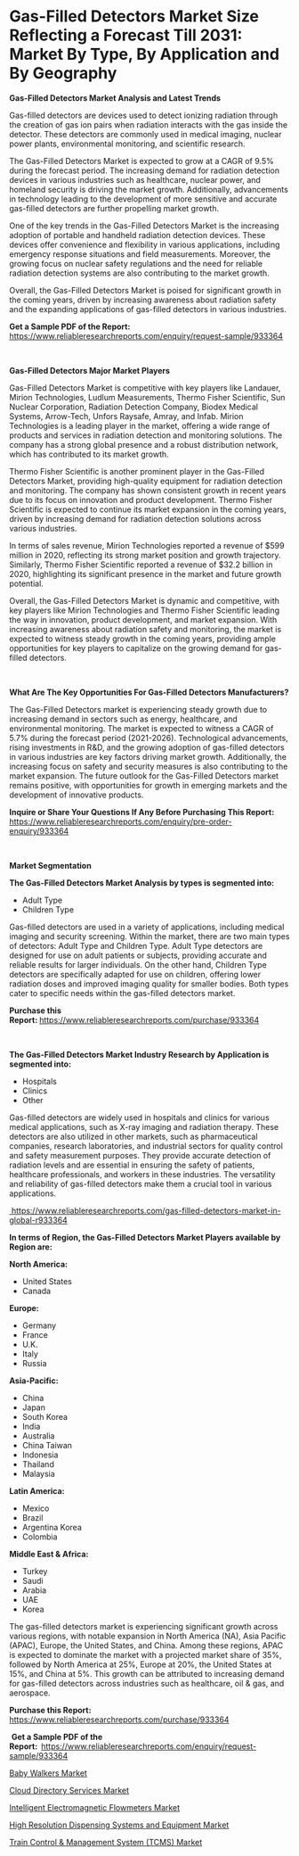 <p><h1>Gas-Filled Detectors Market Size Reflecting a Forecast Till 2031: Market By Type, By Application and By Geography</h1></p><p><strong>Gas-Filled Detectors Market Analysis and Latest Trends</strong></p>
<p><p>Gas-filled detectors are devices used to detect ionizing radiation through the creation of gas ion pairs when radiation interacts with the gas inside the detector. These detectors are commonly used in medical imaging, nuclear power plants, environmental monitoring, and scientific research.</p><p>The Gas-Filled Detectors Market is expected to grow at a CAGR of 9.5% during the forecast period. The increasing demand for radiation detection devices in various industries such as healthcare, nuclear power, and homeland security is driving the market growth. Additionally, advancements in technology leading to the development of more sensitive and accurate gas-filled detectors are further propelling market growth.</p><p>One of the key trends in the Gas-Filled Detectors Market is the increasing adoption of portable and handheld radiation detection devices. These devices offer convenience and flexibility in various applications, including emergency response situations and field measurements. Moreover, the growing focus on nuclear safety regulations and the need for reliable radiation detection systems are also contributing to the market growth.</p><p>Overall, the Gas-Filled Detectors Market is poised for significant growth in the coming years, driven by increasing awareness about radiation safety and the expanding applications of gas-filled detectors in various industries.</p></p>
<p><strong>Get a Sample PDF of the Report:&nbsp;</strong> <a href="https://www.reliableresearchreports.com/enquiry/request-sample/933364">https://www.reliableresearchreports.com/enquiry/request-sample/933364</a></p>
<p>&nbsp;</p>
<p><strong>Gas-Filled Detectors Major Market Players</strong></p>
<p><p>Gas-Filled Detectors Market is competitive with key players like Landauer, Mirion Technologies, Ludlum Measurements, Thermo Fisher Scientific, Sun Nuclear Corporation, Radiation Detection Company, Biodex Medical Systems, Arrow-Tech, Unfors Raysafe, Amray, and Infab. Mirion Technologies is a leading player in the market, offering a wide range of products and services in radiation detection and monitoring solutions. The company has a strong global presence and a robust distribution network, which has contributed to its market growth.</p><p>Thermo Fisher Scientific is another prominent player in the Gas-Filled Detectors Market, providing high-quality equipment for radiation detection and monitoring. The company has shown consistent growth in recent years due to its focus on innovation and product development. Thermo Fisher Scientific is expected to continue its market expansion in the coming years, driven by increasing demand for radiation detection solutions across various industries.</p><p>In terms of sales revenue, Mirion Technologies reported a revenue of $599 million in 2020, reflecting its strong market position and growth trajectory. Similarly, Thermo Fisher Scientific reported a revenue of $32.2 billion in 2020, highlighting its significant presence in the market and future growth potential.</p><p>Overall, the Gas-Filled Detectors Market is dynamic and competitive, with key players like Mirion Technologies and Thermo Fisher Scientific leading the way in innovation, product development, and market expansion. With increasing awareness about radiation safety and monitoring, the market is expected to witness steady growth in the coming years, providing ample opportunities for key players to capitalize on the growing demand for gas-filled detectors.</p></p>
<p>&nbsp;</p>
<p><strong>What Are The Key Opportunities For Gas-Filled Detectors Manufacturers?</strong></p>
<p><p>The Gas-Filled Detectors market is experiencing steady growth due to increasing demand in sectors such as energy, healthcare, and environmental monitoring. The market is expected to witness a CAGR of 5.7% during the forecast period (2021-2026). Technological advancements, rising investments in R&D, and the growing adoption of gas-filled detectors in various industries are key factors driving market growth. Additionally, the increasing focus on safety and security measures is also contributing to the market expansion. The future outlook for the Gas-Filled Detectors market remains positive, with opportunities for growth in emerging markets and the development of innovative products.</p></p>
<p><strong>Inquire or Share Your Questions If Any Before Purchasing This Report:</strong> <a href="https://www.reliableresearchreports.com/enquiry/pre-order-enquiry/933364">https://www.reliableresearchreports.com/enquiry/pre-order-enquiry/933364</a></p>
<p>&nbsp;</p>
<p><strong>Market Segmentation</strong></p>
<p><strong>The Gas-Filled Detectors Market Analysis by types is segmented into:</strong></p>
<p><ul><li>Adult Type</li><li>Children Type</li></ul></p>
<p><p>Gas-filled detectors are used in a variety of applications, including medical imaging and security screening. Within the market, there are two main types of detectors: Adult Type and Children Type. Adult Type detectors are designed for use on adult patients or subjects, providing accurate and reliable results for larger individuals. On the other hand, Children Type detectors are specifically adapted for use on children, offering lower radiation doses and improved imaging quality for smaller bodies. Both types cater to specific needs within the gas-filled detectors market.</p></p>
<p><strong>Purchase this Report:&nbsp;</strong><a href="https://www.reliableresearchreports.com/purchase/933364">https://www.reliableresearchreports.com/purchase/933364</a></p>
<p>&nbsp;</p>
<p><strong>The Gas-Filled Detectors Market Industry Research by Application is segmented into:</strong></p>
<p><ul><li>Hospitals</li><li>Clinics</li><li>Other</li></ul></p>
<p><p>Gas-filled detectors are widely used in hospitals and clinics for various medical applications, such as X-ray imaging and radiation therapy. These detectors are also utilized in other markets, such as pharmaceutical companies, research laboratories, and industrial sectors for quality control and safety measurement purposes. They provide accurate detection of radiation levels and are essential in ensuring the safety of patients, healthcare professionals, and workers in these industries. The versatility and reliability of gas-filled detectors make them a crucial tool in various applications.</p></p>
<p><a href="https://www.reliableresearchreports.com/gas-filled-detectors-market-in-global-r933364">&nbsp;https://www.reliableresearchreports.com/gas-filled-detectors-market-in-global-r933364</a></p>
<p><strong>In terms of Region, the Gas-Filled Detectors Market Players available by Region are:</strong></p>
<p>
    <p> <strong> North America: </strong>
        <ul>
            <li>United States</li>
            <li>Canada</li>
        </ul>
        </p> 
    <p> <strong> Europe: </strong>
        <ul>
            <li>Germany</li>
            <li>France</li>
            <li>U.K.</li>
            <li>Italy</li>
            <li>Russia</li>
        </ul>
        </p> 
    <p> <strong> Asia-Pacific: </strong>
        <ul>
            <li>China</li>
            <li>Japan</li>
            <li>South Korea</li>
            <li>India</li>
            <li>Australia</li>
            <li>China Taiwan</li>
            <li>Indonesia</li>
            <li>Thailand</li>
            <li>Malaysia</li>
        </ul>
        </p> 
    <p> <strong> Latin America: </strong>
        <ul>
            <li>Mexico</li>
            <li>Brazil</li>
            <li>Argentina Korea</li>
            <li>Colombia</li>
        </ul>
        </p> 
    <p> <strong> Middle East & Africa: </strong>
        <ul>
            <li>Turkey</li>
            <li>Saudi</li>
            <li>Arabia</li>
            <li>UAE</li>
            <li>Korea</li>
        </ul>
    </p>
    </p>
<p><p>The gas-filled detectors market is experiencing significant growth across various regions, with notable expansion in North America (NA), Asia Pacific (APAC), Europe, the United States, and China. Among these regions, APAC is expected to dominate the market with a projected market share of 35%, followed by North America at 25%, Europe at 20%, the United States at 15%, and China at 5%. This growth can be attributed to increasing demand for gas-filled detectors across industries such as healthcare, oil & gas, and aerospace.</p></p>
<p><strong>Purchase this Report: </strong><a href="https://www.reliableresearchreports.com/purchase/933364">https://www.reliableresearchreports.com/purchase/933364</a></p>
<p>&nbsp;<strong>Get a Sample PDF of the Report:&nbsp;&nbsp;</strong><a href="https://www.reliableresearchreports.com/enquiry/request-sample/933364">https://www.reliableresearchreports.com/enquiry/request-sample/933364</a></p>
<p><strong></strong></p>
<p><p><a href="https://github.com/sofayahoo2023/Market-Research-Report-List-6/blob/main/baby-walkers-market.md">Baby Walkers Market</a></p><p><a href="https://medium.com/@parmer78465/cloud-directory-services-market-2024-2031-industry-insights-and-investment-opportunities-c635bc72dc4a">Cloud Directory Services Market</a></p><p><a href="https://github.com/joannesouthgate/Market-Research-Report-List-4/blob/main/intelligent-electromagnetic-flowmeters-market.md">Intelligent Electromagnetic Flowmeters Market</a></p><p><a href="https://issuu.com/reportprime-2/docs/high-resolution-dispensing-systems-_35a8c1afb24b4c">High Resolution Dispensing Systems and Equipment Market</a></p><p><a href="https://issuu.com/reportprime-2/docs/train-control-management-system-tcm_39de5fef9178b2">Train Control & Management System (TCMS) Market</a></p></p>